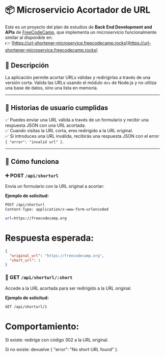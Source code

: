 # 📦 Microservicio Acortador de URL

Este es un proyecto del plan de estudios de **Back End Development and APIs** de [FreeCodeCamp](https://www.freecodecamp.org/), que implementa un microservicio funcionalmente similar al disponible en:  
👉 [https://url-shortener-microservice.freecodecamp.rocks](https://url-shortener-microservice.freecodecamp.rocks)

## 🚀 Descripción

La aplicación permite acortar URLs válidas y redirigirlas a través de una versión corta. Valida las URLs usando el módulo `dns` de Node.js y no utiliza una base de datos, sino una lista en memoria.

---

## 🧪 Historias de usuario cumplidas

✅ Puedes enviar una URL válida a través de un formulario y recibir una respuesta JSON con una URL acortada.  
✅ Cuando visitas la URL corta, eres redirigido a la URL original.  
✅ Si introduces una URL inválida, recibirás una respuesta JSON con el error `{ "error": "invalid url" }`.

---

## 🔧 Cómo funciona

### ➕ POST `/api/shorturl`

Envía un formulario con la URL original a acortar:

**Ejemplo de solicitud:**

```bash
POST /api/shorturl
Content-Type: application/x-www-form-urlencoded

url=https://freecodecamp.org
```

# Respuesta esperada:

```json
{
  "original_url": "https://freecodecamp.org",
  "short_url": 1
}
```

### 🔁 GET `/api/shorturl/:short`

Accede a la URL acortada para ser redirigido a la URL original.

**Ejemplo de solicitud:**

```bash
GET /api/shorturl/1
```

# Comportamiento:

Si existe: redirige con código 302 a la URL original.

Si no existe: devuelve { "error": "No short URL found" }.
